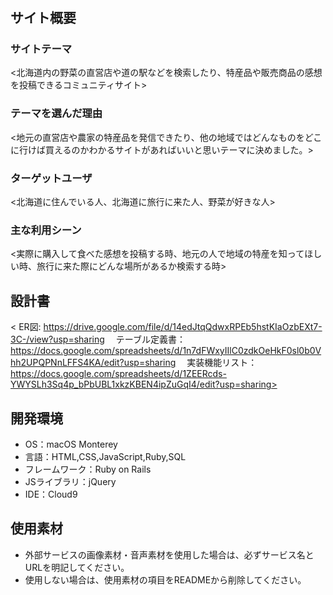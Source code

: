 # <VEGE SPOT>

## サイト概要
### サイトテーマ
<北海道内の野菜の直営店や道の駅などを検索したり、特産品や販売商品の感想を投稿できるコミュニティサイト>

### テーマを選んだ理由
<地元の直営店や農家の特産品を発信できたり、他の地域ではどんなものをどこに行けば買えるのかわかるサイトがあればいいと思いテーマに決めました。>

### ターゲットユーザ
<北海道に住んでいる人、北海道に旅行に来た人、野菜が好きな人>

### 主な利用シーン
<実際に購入して食べた感想を投稿する時、地元の人で地域の特産を知ってほしい時、旅行に来た際にどんな場所があるか検索する時>

## 設計書
< ER図: https://drive.google.com/file/d/14edJtqQdwxRPEb5hstKIaOzbEXt7-3C-/view?usp=sharing
　テーブル定義書：https://docs.google.com/spreadsheets/d/1n7dFWxyIIlC0zdkOeHkF0sl0b0Vhh2UPQPNnLFFS4KA/edit?usp=sharing
　実装機能リスト：https://docs.google.com/spreadsheets/d/1ZEERcds-YWYSLh3Sq4p_bPbUBL1xkzKBEN4ipZuGqI4/edit?usp=sharing>

## 開発環境
- OS：macOS Monterey
- 言語：HTML,CSS,JavaScript,Ruby,SQL
- フレームワーク：Ruby on Rails
- JSライブラリ：jQuery
- IDE：Cloud9

## 使用素材
- 外部サービスの画像素材・音声素材を使用した場合は、必ずサービス名とURLを明記してください。
- 使用しない場合は、使用素材の項目をREADMEから削除してください。